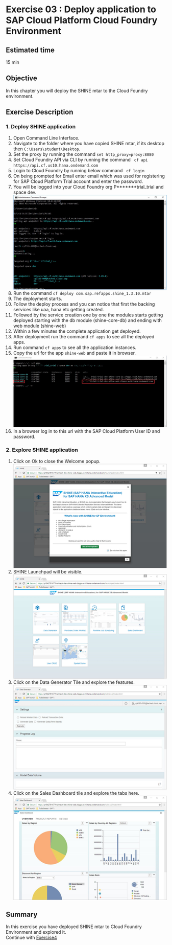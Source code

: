 Exercise 03 : Deploy application to SAP Cloud Platform Cloud Foundry Environment
===============
## Estimated time

15 min

## Objective
In this chapter you will deploy the SHINE mtar to the Cloud Foundry environment.


## Exercise Description
### 1. Deploy SHINE application
1. Open Command Line Interface.
2. Navigate to the folder where you have copied SHINE mtar, if its desktop then `C:\Users\student\Desktop`.
3. Set the proxy by running the command
`set http_proxy=proxy:8080`
4. Set Cloud Foundry API via CLI by running the command
` cf api https://api.cf.us10.hana.ondemand.com` 
5. Login to Cloud Foundry by running below command
` cf login`
6. On being prompted for Email enter email which was used for registering for SAP Cloud Platform Trial account and enter the password.
7. You will be logged into your Cloud Foundry org P*******trial_trial and space dev.  
![Alt text](./images/CF_login.jpg "CF Login")
8. Run the command `cf deploy com.sap.refapps.shine_1.3.10.mtar`
9. The deployment starts.
10. Follow the deploy process and you can notice that first the backing services like uaa, hana etc getting created. 
11. Followed by the service creation one by one the modules starts getting deployed starting with the db module (shine-core-db) and ending with web module (shine-web) 
12. Within a few minutes the complete application get deployed.
13. After deployment run the command `cf apps` to see all the deployed apps.
14. Run command `cf apps` to see all the application instances.
15. Copy the url for the app `shine-web` and paste it in browser.  
![Alt text](./images/CF_Apps.jpg "CF Apps")
16. In a browser log in to this url with the SAP Cloud Platform User ID and password.

### 2. Explore SHINE application
1.  Click on Ok to close the Welcome popup.  
![Alt text](./images/SHINE_Welcome.jpg "SHINE Welcome")
2. SHINE Launchpad will be visible.
![Alt text](./images/Launchpad.jpg "Launchpad")
3. Click on the Data Generator Tile and explore the features.  
![Alt text](./images/Data_Generator.jpg "Data Generator")
4. Click on the Sales Dashboard tile and explore the tabs here.  
![Alt text](./images/Sales_Dashboard.jpg "Sales Dashboard")

## Summary
In this exercise you have deployed SHINE mtar to Cloud Foundry Environment and explored it.
<br>
Continue with [Exercise4](../exercise04/README.md)
